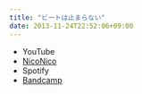 ```yaml
---
title: "ビートは止まらない"
date: 2013-11-24T22:52:06+09:00
---
```


- YouTube
- [NicoNico](https://nico.ms/sm22324234)
- Spotify
- [Bandcamp](https://mikirihasshap.bandcamp.com/track/--61)

